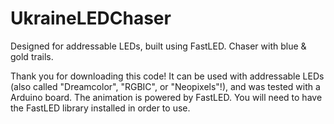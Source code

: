 # UkraineLEDChaser
Designed for addressable LEDs, built using FastLED. Chaser with blue &amp; gold trails. 

Thank you for downloading this code! It can be used with addressable LEDs (also called "Dreamcolor", "RGBIC", or "Neopixels"!), and was tested with a Arduino board. The animation is powered by FastLED. You will need to have the FastLED library installed in order to use. 
